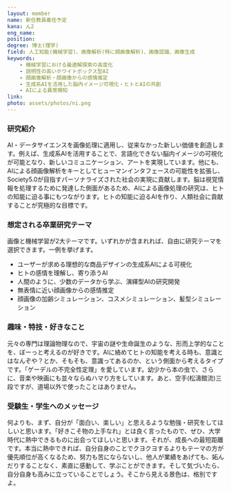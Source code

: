 ```yaml
---
layout: member
name: 新任教員着任予定
kana: ん2
eng_name:
position:
degree: 博士(理学)
field: 人工知能(機械学習)、画像解析(特に顔画像解析)、画像認識、画像生成
keywords:
    - 機械学習における最適解探索の高度化
    - 説明性の高いホワイトボックス型AI
    - 顔画像解析・顔画像からの感情推定
    - 生成系AIを活用した脳内イメージ可視化・ヒトとAIの共創
    - AIによる異常検知
link:
photo: assets/photos/ni.png
---
```


### 研究紹介

AI・データサイエンスを画像処理に適用し、従来なかった新しい価値を創造します。例えば、生成系AIを活用することで、言語化できない脳内イメージの可視化が可能となり、新しいコミュニケーション、アートを実現しています。他にも、AIによる顔画像解析をキーとしてヒューマンインタフェースの可能性を拡張し、Society5.0が目指すパーソナライズされた社会の実現に貢献します。脳は視覚情報を処理するために発達した側面があるため、AIによる画像処理の研究は、ヒトの知能に迫る事にもつながります。ヒトの知能に迫るAIを作り、人類社会に貢献することが究極的な目標です。

<!--
#### [研究業績]({{ page.link }})
-->

### 想定される卒業研究テーマ

画像と機械学習が2大テーマです。いずれかが含まれれば、自由に研究テーマを選択できます。一例を挙げます。

- ユーザーが求める理想的な商品デザインの生成系AIによる可視化
- ヒトの感情を理解し、寄り添うAI
- 人間のように、少数のデータから学ぶ、演繹型AIの研究開発
- 無表情に近い顔画像からの感情推定
- 顔画像の加齢シミュレーション、コスメシミュレーション、髪型シミュレーション

### 趣味・特技・好きなこと

元々の専門は理論物理なので、宇宙の謎や生命誕生のような、形而上学的なことを、ぼーっと考えるのが好きです。AIに絡めてヒトの知能を考える時も、意識とはなんぞや？とか、そもそも、意識ってあるのか、という側面から考えるタイプです。「ゲーデルの不完全性定理」を愛しています。幼少から本の虫で、さらに、音楽や映画にも並々ならぬハマり方をしています。あと、空手(松濤館流)三段ですが、道場以外で使ったことはありません。

### 受験生・学生へのメッセージ

何よりも、まず、自分が「面白い、楽しい」と思えるような勉強・研究をしてほしいと思います。「好きこそ物の上手なれ」とは良く言ったもので、ぜひ、大学時代に熱中できるものに出会ってほしいと思います。それが、成長への最短距離です。本当に熱中できれば、自分自身のことでクヨクヨするよりもテーマの方が優先順位が高くなるため、努力も苦にならないし、他人が業績をあげても、妬んだりすることなく、素直に感動して、学ぶことができます。そして気づいたら、自分自身も高みに立っていることでしょう。そこから見える景色は、格別ですよ。
